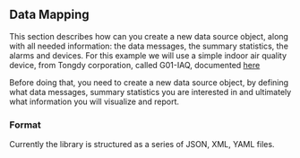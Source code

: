 ## Data Mapping

This section describes how can you create a new data source object, along with all needed 
information: the data messages, the summary statistics, the alarms and devices. For this 
example we will use a simple indoor air quality device, from Tongdy corporation, called
G01-IAQ, documented [here][1]


Before doing that, you need to create a new data source object, by
defining what data messages, summary statistics you are interested in and ultimately
what information you will visualize and report. 



### Format
Currently the library is structured as a series of JSON, XML, YAML files.

[1]: http://en.tongdy.com/a/COjiancechanpin/44.html